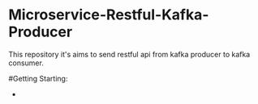 # Microservice-Restful-Kafka-Producer
This repository it's aims to send restful api  from kafka producer to kafka consumer.

#Getting Starting:

* 
